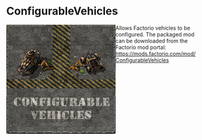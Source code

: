 # ConfigurableVehicles
 <img align="left" width="288" height="288" src="thumbnail.png" alt = "The mod's thumbnail: A racoon being handed a sub machine gun from Factorio by an inserter. There is text that says: 'Go, do a crime'."> Allows Factorio vehicles to be configured. The packaged mod can be downloaded from the Factorio mod portal: https://mods.factorio.com/mod/ConfigurableVehicles
